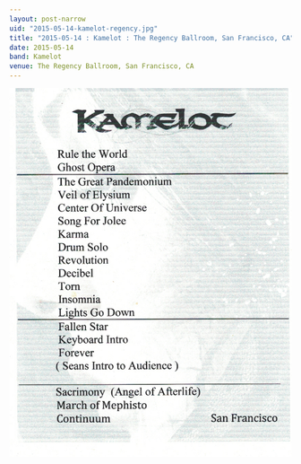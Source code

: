 ```yaml
---
layout: post-narrow
uid: "2015-05-14-kamelot-regency.jpg"
title: "2015-05-14 : Kamelot : The Regency Ballroom, San Francisco, CA"
date: 2015-05-14
band: Kamelot
venue: The Regency Ballroom, San Francisco, CA
---
```


<div class="showcase">
  <img src="/img/2015/05/20150514-Kamelot-Regency.jpg" alt="2015-05-14-kamelot-regency.jpg">
</div>
